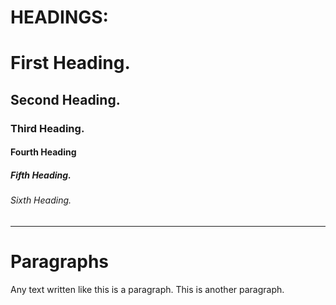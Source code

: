 # HEADINGS:

# First Heading.
## Second Heading.
### Third Heading.
#### Fourth Heading
##### Fifth Heading.
###### Sixth Heading.

-------------
# Paragraphs
Any text written like this is a paragraph.
This is another paragraph.

